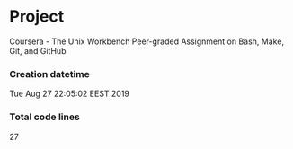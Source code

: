 # Project
Coursera - The Unix Workbench
Peer-graded Assignment on Bash, Make, Git, and GitHub

### Creation datetime
Tue Aug 27 22:05:02 EEST 2019

### Total code lines
27
